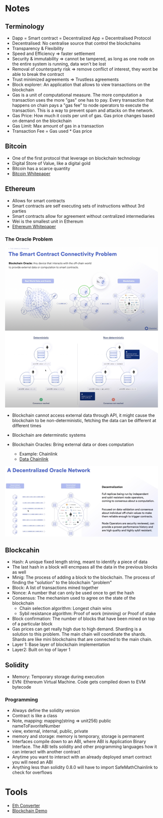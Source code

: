 # Notes

## Terminology

- Dapp = Smart contract = Decentralized App = Decentralised Protocol
- Decentralised: No centralise source that control the blockchains
- Transparency & Flexibility
- Speed and Efficiency => faster settlement
- Security & immutability => cannot be tampered, as long as one node on the entire system is running, data won't be lost
- Removal of counterparty risk => remove conflict of interest, they wont be able to break the contract
- Trust minimized agreements => Trustless agreements
- Block explorer: An application that allows to view transactions on the blockchain
- Gas is a unit of computational measure. The more computation a transaction uses the more "gas" one has to pay. Every transaction that happens on chain pays a "gas fee" to node operators to execute the transaction. This is a way to prevent spam and attacks on the network.
- Gas Price: How much it costs per unit of gas. Gas price changes based on demand on the blockchain
- Gas Limit: Max amount of gas in a transaction
- Transaction Fee = Gas used \* Gas price

## Bitcoin

- One of the first protocol that leverage on blockchain technology
- Digital Store of Value, like a digital gold
- Bitcoin has a scarce quantity
- [Bitcoin Whitepaper](https://bitcoin.org/bitcoin.pdf)

## Ethereum

- Allows for smart contracts
- Smart contracts are self executing sets of instructions without 3rd parties
- Smart contracts allow for agreement without centralized intermediaries
- Wei is the smallest unit in Ethereum
- [Ethereum Whitepaper](https://ethereum.org/en/whitepaper/)

### The Oracle Problem

![Oracle Problem](image/oracle_problem.png)
![Oracle Problem - Deterministic](image/deterministic.png)

- Blockchain cannot access external data through API, it might cause the blockchain to be non-deterministic, fetching the data can be different at different times

- Blockchain are determinstic systems
- Blockchain Oracles: Bring external data or does computation
  - Example: Chainlink
  - [Data Chainlink](https://data.chain.link/)

![Oracle Problem - Chainlink](image/1.png)

## Blockcahin

- Hash: A unique fixed length string, meant to identify a piece of data
- The last hash in a block will encmpass all the data in the previous blocks as well
- Minig: The process of adding a block to the blockchain. The process of finding the "solution" to the blockchain "problem"
- Block: A list of transactions mined together
- Nonce: A number that can only be used once to get the hash
- Consensus: The mechanism used to agree on the state of the blockchain
  - Chain selection algorithm: Longest chain wins
  - Sybil resistance algorithm: Proof of work (minning) or Proof of stake
- Block confirmation: The number of blocks that have been mined on top of a particular block
- Gas prices can get really high due to high demand. Sharding is a solution to this problem. The main chain will coordinate the shards. Shards are like mini blockchains that are connected to the main chain.
- Layer 1: Base layer of blockchain implementation
- Layer2: Built on top of layer 1

## Solidity

- Memory: Temporary storage during execution
- EVN: Ethereum Virtual Machine. Code gets compiled down to EVM bytecode

### Programming

- Always define the solidity version
- Contract is like a class
- Note, mapping: mapping(string => unit256) public nameToFavoriteNumber
- view, external, internal, public, private
- memory and storage: memory is temporary, storage is permanent
- Interfaces compile down to an ABI, where ABI is Application Binary Interface. The ABI tells solidity and other programming languages how it can interact with another contract
- Anytime you want to interact with an already deployed smart contract you will need an ABI
- Anything less than solidity 0.8.0 will have to import SafeMathChainlink to check for overflows

# Tools

- [Eth Converter](https://eth-converter.com/)
- [Blockchain Demo](https://andersbrownworth.com/blockchain/)
